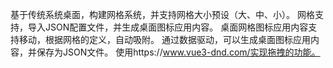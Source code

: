 基于传统系统桌面，构建网格系统，并支持网格大小预设（大、中、小）。
网格支持，导入JSON配置文件，并生成桌面图标应用内容。
桌面网格图标应用内容支持移动，根据网格的定义，自动吸附。
通过数据驱动，可以生成桌面图标应用内容，并保存为JSON文件。
使用https://www.vue3-dnd.com/实现拖拽的功能。
